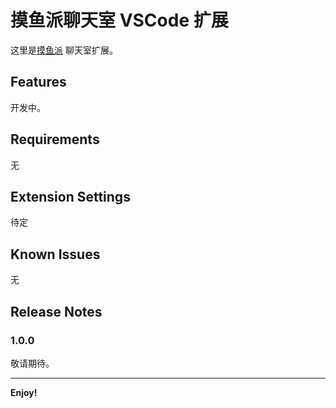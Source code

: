 # 摸鱼派聊天室 VSCode 扩展

这里是[摸鱼派](https://pwl.icu) 聊天室扩展。

## Features

开发中。

## Requirements

无

## Extension Settings

待定

## Known Issues

无

## Release Notes

### 1.0.0

敬请期待。

-----------------------------------------------------------------------------------------------------------
**Enjoy!**
